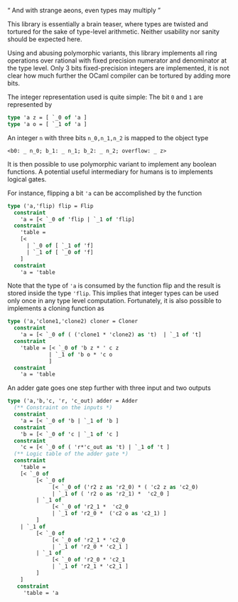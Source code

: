 “ And with strange aeons, even types may multiply ”

This library is essentially a brain teaser, where types are twisted
and tortured for the sake of type-level arithmetic. Neither usability
nor sanity should be expected here.


Using and abusing polymorphic variants, this library implements all ring
operations over rational with fixed precision numerator and denominator at
the type level. Only 3 bits fixed-precision integers are implemented, it is
not clear how much further the OCaml compiler can be tortured by adding
more bits.


The integer representation used is quite simple:
The bit `0` and `1` are represented by
```OCaml
type 'a z = [ `_0 of 'a ]
type 'a o = [ `_1 of 'a ]
```
An integer `n` with three bits `n_0,n_1,n_2` is mapped to the object type
```
<b0: _ n_0; b_1: _ n_1; b_2: _ n_2; overflow: _ z>
```
It is then possible to use polymorphic variant to implement any boolean
functions. A potential useful intermediary for humans is to implements
logical gates.

For instance, flipping a bit `'a` can be accomplished by the function

```OCaml
type ('a,'flip) flip = Flip
  constraint
    'a = [< `_0 of 'flip | `_1 of 'flip]
  constraint
    'table =
    [<
      | `_0 of [ `_1 of 'f]
      | `_1 of [ `_0 of 'f]
    ]
  constraint
    'a = 'table
```
Note that the type of `'a` is consumed by the function flip and the result is
stored inside the type `'flip`. This implies that integer types can be used only
once in any type level computation. Fortunately, it is also possible to implements
a cloning function as

```OCaml
type ('a,'clone1,'clone2) cloner = Cloner
  constraint
    'a = [< `_0 of ( ('clone1 * 'clone2) as 't)  | `_1 of 't]
  constraint
    'table = [< `_0 of 'b z * ' c z
             | `_1 of 'b o * 'c o
             ]
  constraint
    'a = 'table
```

An adder gate goes one step further with three input and two outputs
```OCaml
type ('a,'b,'c, 'r, 'c_out) adder = Adder
  (** Constraint on the inputs *)
  constraint
    'a = [< `_0 of 'b | `_1 of 'b ]
  constraint
    'b = [< `_0 of 'c | `_1 of 'c ]
  constraint
    'c = [< `_0 of ( 'r*'c_out as 't) | `_1 of 't ]
  (** Logic table of the adder gate *)
  constraint
    'table =
    [< `_0 of
         [< `_0 of
              [< `_0 of ('r2 z as 'r2_0) * ( 'c2 z as 'c2_0)
              | `_1 of ( 'r2 o as 'r2_1) *  'c2_0 ]
         | `_1 of
              [< `_0 of 'r2_1 *  'c2_0
              | `_1 of 'r2_0 *  ('c2 o as 'c2_1) ]
         ]
    | `_1 of
         [< `_0 of
              [< `_0 of 'r2_1 * 'c2_0
              | `_1 of 'r2_0 * 'c2_1 ]
         | `_1 of
              [< `_0 of 'r2_0 * 'c2_1
              | `_1 of 'r2_1 * 'c2_1 ]
         ]
    ]
   constraint
     'table = 'a

```
